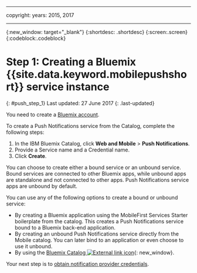 
---

copyright:
 years: 2015, 2017

---

{:new_window: target="_blank"}
{:shortdesc: .shortdesc}
{:screen:.screen}
{:codeblock:.codeblock}

# Step 1: Creating a Bluemix {{site.data.keyword.mobilepushshort}} service instance
{: #push_step_1}
Last updated: 27 June 2017
{: .last-updated}

You need to create a [Bluemix account](https://console.bluemix.net/registration/).

To create a Push Notifications service from the Catalog, complete the following steps:

1. In the IBM Bluemix Catalog, click **Web and Mobile** > **Push Notifications**.
2. Provide a Service name and a Credential name. 
3. Click **Create**. 

You can choose to create either a bound service or an unbound service. Bound services are connected to other Bluemix apps, while unbound apps are standalone and not connected to other apps. Push Notifications service apps are unbound by default.

You can use any of the following options to create a bound or unbound service:

- By creating a Bluemix application using the MobileFirst Services Starter boilerplate from the catalog. This creates a Push Notifications service bound to a Bluemix back-end application.
- By creating an unbound Push Notifications service directly from the Mobile catalog. You can later bind to an application or even choose to use it unbound. 
- By using the [Bluemix Catalog ![External link icon](../../icons/launch-glyph.svg "External link icon")](https://console.ng.bluemix.net/catalog/){: new_window}.


Your next step is to [obtain notification provider credentials](push_step_1.html).




